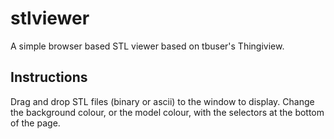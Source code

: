 stlviewer
=========

A simple browser based STL viewer based on tbuser's Thingiview.


Instructions
------------

Drag and drop STL files (binary or ascii) to the window to display.
Change the background colour, or the model colour, with the selectors at the bottom of the page.